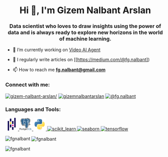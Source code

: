 <h1 align="center">Hi 👋, I'm Gizem Nalbant Arslan</h1>
<h3 align="center">Data scientist who loves to draw insights using the power of data and is always ready to explore new horizons in the world of machine learning.</h3>


- 🔭 I’m currently working on [Video AI Agent](https://github.com/users/fgnalbant/projects/3)

- 📝 I regularly write articles on [[https://medium.com/@fg.nalbant])

- 📫 How to reach me **fg.nalbant@gmail.com**


<h3 align="left">Connect with me:</h3>
<p align="left">
<a href="https://linkedin.com/in/gizem-nalbant-arslan/" target="blank"><img align="center" src="https://raw.githubusercontent.com/rahuldkjain/github-profile-readme-generator/master/src/images/icons/Social/linked-in-alt.svg" alt="gizem-nalbant-arslan/" height="30" width="40" /></a>
<a href="https://kaggle.com/gizemnalbantarslan" target="blank"><img align="center" src="https://raw.githubusercontent.com/rahuldkjain/github-profile-readme-generator/master/src/images/icons/Social/kaggle.svg" alt="gizemnalbantarslan" height="30" width="40" /></a>
<a href="https://medium.com/@fg.nalbant" target="blank"><img align="center" src="https://raw.githubusercontent.com/rahuldkjain/github-profile-readme-generator/master/src/images/icons/Social/medium.svg" alt="@fg.nalbant" height="30" width="40" /></a>
</p>

<h3 align="left">Languages and Tools:</h3>
<p align="left"> <a href="https://pandas.pydata.org/" target="_blank" rel="noreferrer"> <img src="https://raw.githubusercontent.com/devicons/devicon/2ae2a900d2f041da66e950e4d48052658d850630/icons/pandas/pandas-original.svg" alt="pandas" width="40" height="40"/> </a> <a href="https://www.postgresql.org" target="_blank" rel="noreferrer"> <img src="https://raw.githubusercontent.com/devicons/devicon/master/icons/postgresql/postgresql-original-wordmark.svg" alt="postgresql" width="40" height="40"/> </a> <a href="https://www.python.org" target="_blank" rel="noreferrer"> <img src="https://raw.githubusercontent.com/devicons/devicon/master/icons/python/python-original.svg" alt="python" width="40" height="40"/> </a> <a href="https://scikit-learn.org/" target="_blank" rel="noreferrer"> <img src="https://upload.wikimedia.org/wikipedia/commons/0/05/Scikit_learn_logo_small.svg" alt="scikit_learn" width="40" height="40"/> </a> <a href="https://seaborn.pydata.org/" target="_blank" rel="noreferrer"> <img src="https://seaborn.pydata.org/_images/logo-mark-lightbg.svg" alt="seaborn" width="40" height="40"/> </a> <a href="https://www.tensorflow.org" target="_blank" rel="noreferrer"> <img src="https://www.vectorlogo.zone/logos/tensorflow/tensorflow-icon.svg" alt="tensorflow" width="40" height="40"/> </a> </p>

<p><img align="left" src="https://github-readme-stats.vercel.app/api/top-langs?username=fgnalbant&show_icons=true&locale=en&layout=compact" alt="fgnalbant" /></p>

<p>&nbsp;<img align="center" src="https://github-readme-stats.vercel.app/api?username=fgnalbant&show_icons=true&locale=en" alt="fgnalbant" /></p>

<p align="left"> <img src="https://komarev.com/ghpvc/?username=fgnalbant&label=Profile%20views&color=0e75b6&style=flat" alt="fgnalbant" /> </p>

